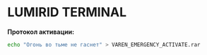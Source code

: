 # LUMIRID TERMINAL
**Протокол активации:**  
```bash
echo "Огонь во тьме не гаснет" > VAREN_EMERGENCY_ACTIVATE.rar
